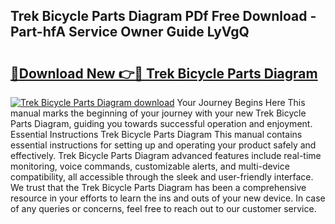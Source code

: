 ## Trek Bicycle Parts Diagram PDf Free Download - Part-hfA Service Owner Guide LyVgQ

# <h2><a href="http://dfhqso7.blite.top/?on=Trek+Bicycle+Parts+Diagram">🔗Download New 👉🔴 Trek Bicycle Parts Diagram</a></h2>

[![Trek Bicycle Parts Diagram download](https://i.imgur.com/lujVjoI.png)](http://dfhqso7.blite.top/?on=Trek+Bicycle+Parts+Diagram)
Your Journey Begins Here This manual marks the beginning of your journey with your new Trek Bicycle Parts Diagram, guiding you towards successful operation and enjoyment. Essential Instructions Trek Bicycle Parts Diagram This manual contains essential instructions for setting up and operating your product safely and effectively. Trek Bicycle Parts Diagram advanced features include real-time monitoring, voice commands, customizable alerts, and multi-device compatibility, all accessible through the sleek and user-friendly interface. We trust that the Trek Bicycle Parts Diagram has been a comprehensive resource in your efforts to learn the ins and outs of your new device. In case of any queries or concerns, feel free to reach out to our customer service.
